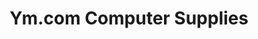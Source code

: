 ---
title: "Ym.com Computer Supplies"
url: /san-jose-del-monte/ym-com-computer-supplies/
shop: Computer
---
